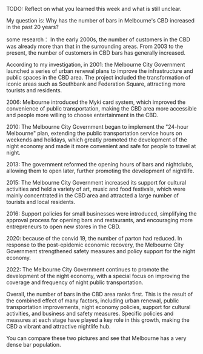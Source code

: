 TODO: Reflect on what you learned this week and what is still unclear.

My question is: Why has the number of bars in Melbourne's CBD increased in the past 20 years?

some research：
In the early 2000s, the number of customers in the CBD was already more than that in the surrounding areas. From 2003 to the present, the number of customers in CBD bars has generally increased.

According to my investigation, in 2001: the Melbourne City Government launched a series of urban renewal plans to improve the infrastructure and public spaces in the CBD area. The project included the transformation of iconic areas such as Southbank and Federation Square, attracting more tourists and residents.

2006: Melbourne introduced the Myki card system, which improved the convenience of public transportation, making the CBD area more accessible and people more willing to choose entertainment in the CBD.

2010: The Melbourne City Government began to implement the "24-hour Melbourne" plan, extending the public transportation service hours on weekends and holidays, which greatly promoted the development of the night economy and made it more convenient and safe for people to travel at night.

2013: The government reformed the opening hours of bars and nightclubs, allowing them to open later, further promoting the development of nightlife.

2015: The Melbourne City Government increased its support for cultural activities and held a variety of art, music and food festivals, which were mainly concentrated in the CBD area and attracted a large number of tourists and local residents.

2016: Support policies for small businesses were introduced, simplifying the approval process for opening bars and restaurants, and encouraging more entrepreneurs to open new stores in the CBD.

2020: because of the convid 19, the number of parton had reduced. In response to the post-epidemic economic recovery, the Melbourne City Government strengthened safety measures and policy support for the night economy.

2022: The Melbourne City Government continues to promote the development of the night economy, with a special focus on improving the coverage and frequency of night public transportation.

Overall, the number of bars in the CBD area ranks first.
This is the result of the combined effect of many factors, including urban renewal, public transportation improvements, night economy policies, support for cultural activities, and business and safety measures. Specific policies and measures at each stage have played a key role in this growth, making the CBD a vibrant and attractive nightlife hub.

You can compare these two pictures and see that Melbourne has a very dense bar population.